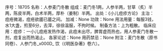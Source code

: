 序号：18705
名称：人参麦门冬散
组成：麦门冬1两，人参半两，甘草（炙）半两，陈皮半两，白术半两，厚朴（姜制）半两。
出处：《小儿痘疹方论》
主治：痘疮微渴，痘疮欲靥已靥之间。
加减：None
功效：None
用法用量：每服3钱，水1大盏，煎至6分，去滓，徐徐温服，不拘时候。
制备方法：上为粗散。
临床应用：痘疹：一小儿痘疮发热作渴，此痘未出尽，脾胃虚而热也，用人参麦门冬散一剂，痘复出而热渴止。
各家论述：None
用药禁忌：None
附注：麦门冬散（原书同卷）、人参门冬_x000D_
饮（《明医杂著》卷六）。
